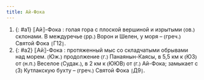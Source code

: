 ```yaml
---
title: Ай-Фока
---
```


1. {: #a1} ⟦Ай⟧-Фока
: голая гора с плоской вершиной и изрытыми ⦅ов.⦆ склонами. В междуречье ⦅рр.⦆ Ворон и Шелен, у моря – ⦅греч.⦆ Святой Фока ⦃Г12⦄.
2. {: #a2} ⟦Ай⟧-Фока
: протяженный мыс со складчатыми обрывами над морем. ⦅Юж.⦆ продолжение ⦅г.⦆ Панаянын-Каясы, в 5,5 км к ⦅ЮЗ⦆ от ⦅н.п.⦆ Веселое ⦅Судак.⦆, в 2 км к ⦅ЮЮВ⦆ от ⦅г.⦆ Ай-Фока; замыкает с ⦅З⦆ Кутлакскую бухту – ⦅греч.⦆ Святой Фока ⦃Д9⦄.
